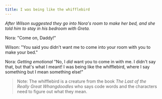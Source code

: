 ```yaml
---
title: I was being like the whifflebird
---
```


_After Wilson suggested they go into Nora's room to make her bed, and she told him to stay in his bedroom with Greta._

Nora: "Come on, Daddy!"

Wilson: "You said you didn't want me to come into your room with you to make your bed."

Nora: _Getting emotional_ "No, I _did_ want you to come in with me. I didn't say that, but that's what I meant! I was being like the whifflebird, where I say something but I mean something else!"

> Note: The whifflebird is a creature from the book _The Last of the Really Great Whangdoodles_ who says code words and the characters need to figure out what they mean.